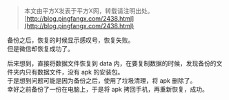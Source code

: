 >本文由平方X发表于平方X网，转载请注明出处。[http://blog.pingfangx.com/2438.html](http://blog.pingfangx.com/2438.html)

备份之后，恢复的时候显示感叹号，恢复失败。  
但是微信却恢复成功了。

后来想到，直接将数据文件恢复到 data 内，在要复制数据的时候，发现备份的文件夹内只有数据文件，没有 apk 的安装包。  
于是想到问题可能是因为备份之后，使用了垃圾清理，将 apk 删除了。  
幸好之前备份了一份在电脑上，于是将 apk 拷回手机，再重新恢复，成功。
